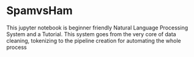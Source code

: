 # SpamvsHam
This jupyter notebook is beginner friendly Natural Language Processing System and a Tutorial. This system goes from the very core of data cleaning, tokenizing to the pipeline creation for automating the whole process
